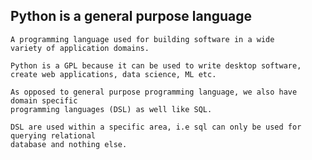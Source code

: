 

##  Python is a general purpose language

    A programming language used for building software in a wide 
    variety of application domains.

    Python is a GPL because it can be used to write desktop software,
    create web applications, data science, ML etc.

    As opposed to general purpose programming language, we also have domain specific
    programming languages (DSL) as well like SQL.

    DSL are used within a specific area, i.e sql can only be used for querying relational
    database and nothing else.